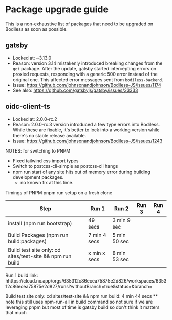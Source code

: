 # Package upgrade guide
This is a non-exhaustive list of packages that need to be upgraded on Bodiless as soon as possible.

## gatsby
- Locked at: ~3.13.0
- Reason: version 3.14 mistakenly introduced breaking changes from the `got` package. After the
update, gatsby started intercepting errors on proxied requests, responding with a generic 500 error
instead of the original one. This affected error messages sent from `bodiless-backend`.
- Issue: https://github.com/johnsonandjohnson/Bodiless-JS/issues/1174
- See also: https://github.com/gatsbyjs/gatsby/issues/33333

## oidc-client-ts
- Locked at: 2.0.0-rc.2
- Reason: 2.0.0-rc.3 version introduced a few type errors into Bodiless. While these are fixable,
it's better to lock into a working version while there's no stable release available.
- Issue: https://github.com/johnsonandjohnson/Bodiless-JS/issues/1243



NOTES: for switching to PNPM
* Fixed tailwind css import types
* Switch to postcss-cli-simple as postcss-cli hangs
* npm run start of any site hits out of memory error during building development packages.
  * no known fix at this time.

Timings of PNPM
pnpm run setup on a fresh clone

| Step                                                      | Run 1         | Run 2 | Run 3 | Run 4 |
|-----------------------------------------------------------|---------------|-------|-------|-------|
| install (npm run bootstrap)                               | 49 secs       |  3 min 9 sec|       |       |
| Build Packages (npm run build:packages)                   | 7 min 4 secs  |  5 min 50 sec |       |       |
| Build test site only: cd sites/test-site && npm run build | x min x secs  |  8 min 53 sec     |       |       |

Run 1 build link: hhttps://cloud.nx.app/orgs/635312c86ecea75875e2d826/workspaces/635312c86ecea75875e2d827/runs?withoutBranch=true&status=&branch=

Build test site only: cd sites/test-site && npm run build: 4 min 44 secs
 ** note this still uses npm-run-all in build command so not sure if we are leveraging pnpm but most of time is gatsby build so don't think it matters that much
